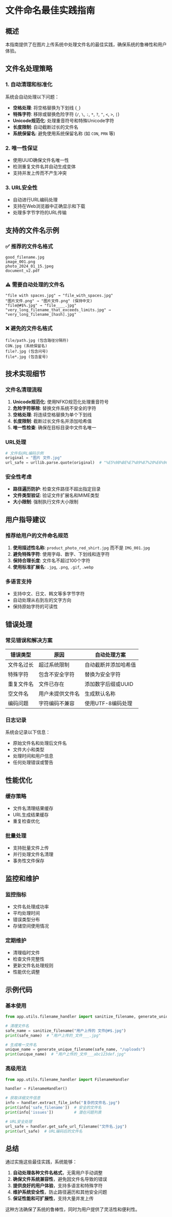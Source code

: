 # 文件命名最佳实践指南

## 概述

本指南提供了在图片上传系统中处理文件名的最佳实践，确保系统的鲁棒性和用户体验。

## 文件名处理策略

### 1. 自动清理和标准化

系统会自动处理以下问题：

- **空格处理**: 将空格替换为下划线 (`_`)
- **特殊字符**: 移除或替换危险字符 (`/`, `\`, `:`, `*`, `?`, `"`, `<`, `>`, `|`)
- **Unicode规范化**: 处理重音符号和特殊Unicode字符
- **长度限制**: 自动截断过长的文件名
- **系统保留名**: 避免使用系统保留名称 (如 `CON`, `PRN` 等)

### 2. 唯一性保证

- 使用UUID确保文件名唯一性
- 检测重复文件名并自动生成变体
- 支持并发上传而不产生冲突

### 3. URL安全性

- 自动进行URL编码处理
- 支持在Web浏览器中正确显示和下载
- 处理多字节字符的URL传输

## 支持的文件名示例

### ✅ 推荐的文件名格式

```
good_filename.jpg
image_001.png
photo_2024_01_15.jpeg
document_v2.pdf
```

### ⚠️ 需要自动处理的文件名

```
"file with spaces.jpg" → "file_with_spaces.jpg"
"图片文件.png" → "图片文件.png" (保持中文)
"file@#$%.jpg" → "file____.jpg"
"very_long_filename_that_exceeds_limits.jpg" → "very_long_filename_[hash].jpg"
```

### ❌ 避免的文件名格式

```
file/path.jpg (包含路径分隔符)
CON.jpg (系统保留名)
file?.jpg (包含问号)
file*.jpg (包含星号)
```

## 技术实现细节

### 文件名清理流程

1. **Unicode规范化**: 使用NFKD规范化处理重音符号
2. **危险字符移除**: 替换文件系统不安全的字符
3. **空格处理**: 将连续空格替换为单个下划线
4. **长度限制**: 截断过长文件名并添加哈希值
5. **唯一性检查**: 确保在目标目录中文件名唯一

### URL处理

```python
# 文件名URL编码示例
original = "图片 文件.jpg"
url_safe = urllib.parse.quote(original)  # "%E5%9B%BE%E7%89%87%20%E6%96%87%E4%BB%B6.jpg"
```

### 安全性考虑

- **路径遍历防护**: 检查文件路径不超出指定目录
- **文件类型验证**: 验证文件扩展名和MIME类型
- **大小限制**: 强制执行文件大小限制

## 用户指导建议

### 推荐给用户的文件命名规范

1. **使用描述性名称**: `product_photo_red_shirt.jpg` 而不是 `IMG_001.jpg`
2. **避免特殊字符**: 使用字母、数字、下划线和连字符
3. **保持合理长度**: 文件名不超过100个字符
4. **使用标准扩展名**: `.jpg`, `.png`, `.gif`, `.webp`

### 多语言支持

- 支持中文、日文、韩文等多字节字符
- 自动处理从右到左的文字方向
- 保持原始字符的可读性

## 错误处理

### 常见错误和解决方案

| 错误类型 | 原因 | 自动处理方案 |
|---------|------|-------------|
| 文件名过长 | 超过系统限制 | 自动截断并添加哈希值 |
| 特殊字符 | 包含不安全字符 | 替换为安全字符 |
| 重复文件名 | 文件已存在 | 添加数字后缀或UUID |
| 空文件名 | 用户未提供文件名 | 生成默认名称 |
| 编码问题 | 字符编码不兼容 | 使用UTF-8编码处理 |

### 日志记录

系统会记录以下信息：
- 原始文件名和处理后文件名
- 文件大小和类型
- 处理时间和用户信息
- 任何处理错误或警告

## 性能优化

### 缓存策略

- 文件名清理结果缓存
- URL生成结果缓存
- 重复检查优化

### 批量处理

- 支持批量文件上传
- 并行处理文件名清理
- 事务性文件保存

## 监控和维护

### 监控指标

- 文件名处理成功率
- 平均处理时间
- 错误类型分布
- 存储空间使用情况

### 定期维护

- 清理临时文件
- 检查文件完整性
- 更新文件名处理规则
- 性能优化调整

## 示例代码

### 基本使用

```python
from app.utils.filename_handler import sanitize_filename, generate_unique_filename

# 清理文件名
safe_name = sanitize_filename("用户上传的 文件@#$.jpg")
print(safe_name)  # "用户上传的_文件___.jpg"

# 生成唯一文件名
unique_name = generate_unique_filename(safe_name, "/uploads")
print(unique_name)  # "用户上传的_文件___abc123def.jpg"
```

### 高级用法

```python
from app.utils.filename_handler import FilenameHandler

handler = FilenameHandler()

# 获取详细文件信息
info = handler.extract_file_info("复杂的文件名.jpg")
print(info['safe_filename'])  # 安全的文件名
print(info['issues'])         # 潜在问题列表

# URL安全处理
url_safe = handler.get_safe_url_filename("文件名.jpg")
print(url_safe)  # URL编码后的文件名
```

## 总结

通过实施这些最佳实践，系统能够：

1. **自动处理各种文件名格式**，无需用户手动调整
2. **确保文件系统兼容性**，避免因文件名导致的错误
3. **提供良好的用户体验**，支持多语言和特殊字符
4. **维护系统安全性**，防止路径遍历和其他安全问题
5. **保证性能和可扩展性**，支持大量并发上传

这种方法确保了系统的鲁棒性，同时为用户提供了灵活性和便利性。